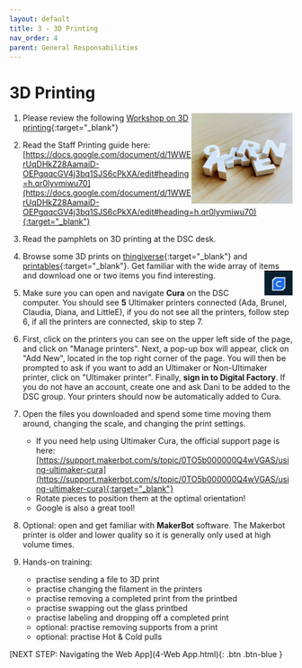 ```yaml
---
layout: default
title: 3 - 3D Printing
nav_order: 4
parent: General Responsabilities
---
```

# 3D Printing

<img src="images/3-3Dkeychain.jpg" style="float:right;width:180px;" alt="keychain">

1. Please review the following [Workshop on 3D printing](https://uviclibraries.github.io/3d-design-print/){:target="_blank"} 

2. Read the Staff Printing guide here: [https://docs.google.com/document/d/1WWErUqDHkZ28AamaiD-OEPgqqcGV4j3bq1SJS6cPkXA/edit#heading=h.qr0lyvmiwu70](https://docs.google.com/document/d/1WWErUqDHkZ28AamaiD-OEPgqqcGV4j3bq1SJS6cPkXA/edit#heading=h.qr0lyvmiwu70){:target="_blank"} 

3. Read the pamphlets on 3D printing at the DSC desk.

4. Browse some 3D prints on [thingiverse](https://www.thingiverse.com/){:target="_blank"}  and [printables](https://www.printables.com/model){:target="_blank"}.  Get familiar with the wide array of items and download one or two items you find interesting.
    <img src="images/3-cura.png" style="float:right;width:50px;" alt="cura logo">

5. Make sure you can open and navigate **Cura** on the DSC computer. You should see **5** Ultimaker printers connected (Ada, Brunel, Claudia, Diana, and LittleE), if you do not see all the printers, follow step 6, if all the printers are connected, skip to step 7.
   
6. First, click on the printers you can see on the upper left side of the page, and click on "Manage printers". Next, a pop-up box will appear, click on "Add New", located in the top right corner of the page. You will then be prompted to ask if you want to add an Ultimaker or Non-Ultimaker printer, click on "Ultimaker printer". Finally, **sign in to Digital Factory**. If you do not have an account, create one and ask Dani to be added to the DSC group. Your printers should now be automatically added to Cura. 

7. Open the files you downloaded and spend some time moving them around, changing the scale, and changing the print settings.
    - If you need help using Ultimaker Cura, the official support page is here: [https://support.makerbot.com/s/topic/0TO5b000000Q4wVGAS/using-ultimaker-cura](https://support.makerbot.com/s/topic/0TO5b000000Q4wVGAS/using-ultimaker-cura){:target="_blank"}
    - Rotate pieces to position them at the optimal orientation!
    - Google is also a great tool!

8. Optional: open and get familiar with **MakerBot** software. The Makerbot printer is older and lower quality so it is generally only used at high volume times.

9. Hands-on training: 
    - practise sending a file to 3D print
    - practise changing the filament in the printers
    - practise removing a completed print from the printbed
    - practise swapping out the glass printbed
    - practise labeling and dropping off a completed print
    - optional: practise removing supports from a print
    - optional: practise Hot & Cold pulls


[NEXT STEP: Navigating the Web App](4-Web App.html){: .btn .btn-blue }

